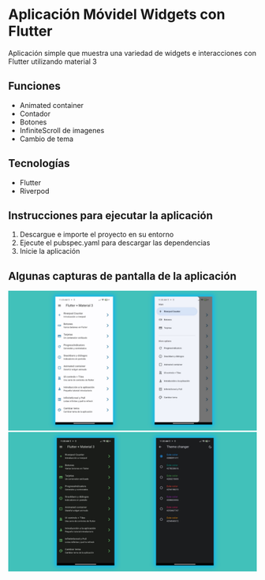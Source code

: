 # Aplicación Móvidel Widgets con Flutter
Aplicación simple que muestra una variedad de widgets e interacciones con Flutter utilizando material 3

## Funciones
- Animated container
- Contador
- Botones
- InfiniteScroll de imagenes
- Cambio de tema
## Tecnologías
- Flutter
- Riverpod

## Instrucciones para ejecutar la aplicación
1. Descargue e importe el proyecto en su entorno
2. Ejecute el pubspec.yaml para descargar las dependencias
3. Inicie la aplicación

## Algunas capturas de pantalla de la aplicación

![Tema claro](https://github.com/hdgch1106/widgets_app/blob/main/assets/images/captura1.png)
![Tema oscuro](https://github.com/hdgch1106/widgets_app/blob/main/assets/images/captura2.png)
